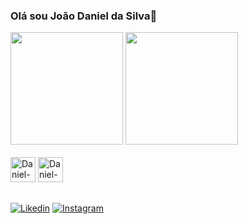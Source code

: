 
### Olá sou João Daniel da Silva👋
<div style="display:inline_block ">
<img height="180em" src="https://github-readme-stats.vercel.app/api?username=danieldsv23&theme=dracula"/>
<img height="180em" src="https://github-readme-stats.vercel.app/api/top-langs/?username=danieldsv23&layout=dark"/>
</div>

<div style="display:inline_block"><br>
<img aling="center" alt="Daniel-html" heigt="30" width="40"  src="https://cdn.jsdelivr.net/gh/devicons/devicon/icons/html5/html5-original.svg" />

<img aling="center" alt="Daniel-html" heigt="30" width="40"  src="https://cdn.jsdelivr.net/gh/devicons/devicon/icons/css3/css3-original.svg" />

</div>




##
[![Likedin](https://img.shields.io/badge/LinkedIn-0077B5?style=for-the-badge&logo=linkedin&logoColor=white)](www.linkedin.com/in/João-Daniel-Analise-Densenvolvimento-de-Sistemas)
[![Instagram](https://img.shields.io/badge/Instagram-E4405F?style=for-the-badge&logo=instagram&logoColor=white)](https://www.instagram.com/daniel_silva219/)



